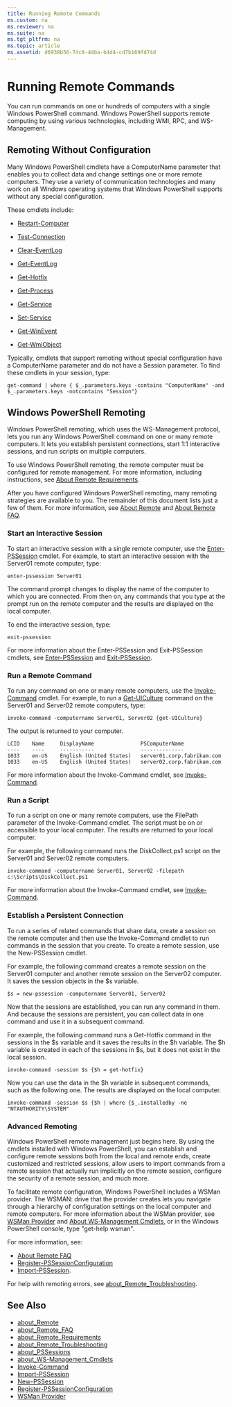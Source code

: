 ```yaml
---
title: Running Remote Commands
ms.custom: na
ms.reviewer: na
ms.suite: na
ms.tgt_pltfrm: na
ms.topic: article
ms.assetid: d6938b56-7dc8-44ba-b4d4-cd7b169fd74d
---
```

# Running Remote Commands
You can run commands on one or hundreds of computers with a single Windows PowerShell command. Windows PowerShell supports remote computing by using various technologies, including WMI, RPC, and WS\-Management.

## Remoting Without Configuration
Many Windows PowerShell cmdlets have a ComputerName parameter that enables you to collect data and change settings one or more remote computers. They use a variety of communication technologies and many work on all Windows operating systems that Windows PowerShell supports without any special configuration.

These cmdlets include:

-   [Restart-Computer](https://technet.microsoft.com/en-us/library/dd315301.aspx)

-   [Test-Connection](https://technet.microsoft.com/en-us/library/dd315259.aspx)

-   [Clear-EventLog](https://technet.microsoft.com/en-us/library/dd347552.aspx)

-   [Get-EventLog](https://technet.microsoft.com/en-us/library/dd315250.aspx)

-   [Get-Hotfix](https://technet.microsoft.com/en-us/library/e1ef636f-5170-4675-b564-199d9ef6f101)

-   [Get-Process](https://technet.microsoft.com/en-us/library/dd347630.aspx)

-   [Get-Service](https://technet.microsoft.com/en-us/library/dd347591.aspx)

-   [Set-Service](https://technet.microsoft.com/en-us/library/dd315324.aspx)

-   [Get-WinEvent](https://technet.microsoft.com/en-us/library/dd315358.aspx)

-   [Get-WmiObject](https://technet.microsoft.com/en-us/library/dd315295.aspx)

Typically, cmdlets that support remoting without special configuration have a ComputerName parameter and do not have a Session parameter. To find these cmdlets in your session, type:

```
get-command | where { $_.parameters.keys -contains "ComputerName" -and $_.parameters.keys -notcontains "Session"}
```

## Windows PowerShell Remoting
Windows PowerShell remoting, which uses the WS\-Management protocol, lets you run any Windows PowerShell command on one or many remote computers. It lets you establish persistent connections, start 1:1 interactive sessions, and run scripts on multiple computers.

To use Windows PowerShell remoting, the remote computer must be configured for remote management. For more information, including instructions, see [About Remote Requirements](https://technet.microsoft.com/en-us/library/dd315349.aspx).

After you have configured Windows PowerShell remoting, many remoting strategies are available to you. The remainder of this document lists just a few of them. For more information, see [About Remote](https://technet.microsoft.com/en-us/library/dd347744.aspx) and 
[About Remote FAQ](https://technet.microsoft.com/en-us/library/dd347744.aspx).

### Start an Interactive Session
To start an interactive session with a single remote computer, use the [Enter-PSSession](https://technet.microsoft.com/en-us/library/dd315384.aspx) cmdlet. For example, to start an interactive session with the Server01 remote computer, type:

```
enter-pssession Server01
```

The command prompt changes to display the name of the computer to which you are connected. From then on, any commands that you type at the prompt run on the remote computer and the results are displayed on the local computer.

To end the interactive session, type:

```
exit-pssession
```

For more information about the Enter\-PSSession and Exit\-PSSession cmdlets, see [Enter-PSSession](https://technet.microsoft.com/en-us/library/dd315384.aspx) 
and [Exit-PSSession](https://technet.microsoft.com/en-us/library/dd315322.aspx).

### Run a Remote Command
To run any command on one or many remote computers, use the [Invoke-Command](https://technet.microsoft.com/en-us/library/dd347578.aspx) cmdlet.
 For example, to run a [Get-UICulture](https://technet.microsoft.com/en-us/library/dd347742.aspx) command on the Server01 and Server02 remote computers, type:

```
invoke-command -computername Server01, Server02 {get-UICulture}
```

The output is returned to your computer.

```
LCID    Name     DisplayName               PSComputerName
----    ----     -----------               --------------
1033    en-US    English (United States)   server01.corp.fabrikam.com
1033    en-US    English (United States)   server02.corp.fabrikam.com
```

For more information about the Invoke\-Command cmdlet, see [Invoke-Command](https://technet.microsoft.com/en-us/library/22fd98ba-1874-492e-95a5-c069467b8462).

### Run a Script
To run a script on one or many remote computers, use the FilePath parameter of the Invoke\-Command cmdlet. The script must be on or accessible to your local computer. The results are returned to your local computer.

For example, the following command runs the DiskCollect.ps1 script on the Server01 and Server02 remote computers.

```
invoke-command -computername Server01, Server02 -filepath c:\Scripts\DiskCollect.ps1
```

For more information about the Invoke\-Command cmdlet, see [Invoke-Command](https://technet.microsoft.com/en-us/library/dd347578.aspx).

### Establish a Persistent Connection
To run a series of related commands that share data, create a session on the remote computer and then use the Invoke\-Command cmdlet to run commands in the session that you create. To create a remote session, use the New\-PSSession cmdlet.

For example, the following command creates a remote session on the Server01 computer and another remote session on the Server02 computer. It saves the session objects in the $s variable.

```
$s = new-pssession -computername Server01, Server02
```

Now that the sessions are established, you can run any command in them. And because the sessions are persistent, you can collect data in one command and use it in a subsequent command.

For example, the following command runs a Get\-Hotfix command in the sessions in the $s variable and it saves the results in the $h variable. The $h variable is created in each of the sessions in $s, but it does not exist in the local session.

```
invoke-command -session $s {$h = get-hotfix}
```

Now you can use the data in the $h variable in subsequent commands, such as the following one. The results are displayed on the local computer.

```
invoke-command -session $s {$h | where {$_.installedby -ne "NTAUTHORITY\SYSTEM"
```

### Advanced Remoting
Windows PowerShell remote management just begins here. By using the cmdlets installed with Windows PowerShell, you can establish and configure remote sessions both from the local and remote ends, create customized and restricted sessions, allow users to import commands from a remote session that actually run implicitly on the remote session, configure the security of a remote session, and much more.

To facilitate remote configuration, Windows PowerShell includes a WSMan provider. The WSMAN: drive that the provider creates lets you navigate through a hierarchy of configuration settings on the local computer and remote computers.
 For more information about the WSMan provider, see  [WSMan Provider](https://technet.microsoft.com/en-us/library/dd819476.aspx) and
  [About WS-Management Cmdlets](https://technet.microsoft.com/en-us/library/dd819481.aspx), or in the Windows PowerShell console, type "get\-help wsman".

For more information, see:
- [About Remote FAQ](https://technet.microsoft.com/en-us/library/dd315359.aspx)
- [Register-PSSessionConfiguration](https://technet.microsoft.com/en-us/library/dd819496.aspx)
- [Import-PSSession](https://technet.microsoft.com/en-us/library/dd347575.aspx). 

For help with remoting errors, see [about_Remote_Troubleshooting](https://technet.microsoft.com/en-us/library/dd347642.aspx).

## See Also
- [about_Remote](https://technet.microsoft.com/en-us/library/9b4a5c87-9162-4adf-bdfe-fbc80b9b8970)
- [about_Remote_FAQ](https://technet.microsoft.com/en-us/library/e23702fd-9415-4a98-9975-390a4d3adc42)
- [about_Remote_Requirements](https://technet.microsoft.com/en-us/library/da213949-134c-4741-b307-81f4492ba1bd)
- [about_Remote_Troubleshooting](https://technet.microsoft.com/en-us/library/2f890148-8578-49ed-85ea-79a489dd6317)
- [about_PSSessions](https://technet.microsoft.com/en-us/library/7a9b4e0e-fa1b-47b0-92f6-6e2995d70acb)
- [about_WS-Management_Cmdlets](https://technet.microsoft.com/en-us/library/6ed3370a-ea10-45a5-9493-696aeace27ed)
- [Invoke-Command](https://technet.microsoft.com/en-us/library/22fd98ba-1874-492e-95a5-c069467b8462)
- [Import-PSSession](https://technet.microsoft.com/en-us/library/048c115e-a6fb-4e0d-8cea-c5ca24630c9d)
- [New-PSSession](https://technet.microsoft.com/en-us/library/59452f12-a11d-4558-99ea-e6ca6ad5ffd3)
- [Register-PSSessionConfiguration](https://technet.microsoft.com/en-us/library/af68867a-d201-4b19-a1de-594015ed8a25)
- [WSMan Provider](https://technet.microsoft.com/en-us/library/66fe1241-e08f-49ca-832f-a84c33ca8735)


